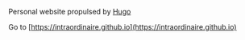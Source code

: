 Personal website propulsed by [Hugo](https://gohugo.io/)


Go to [https://intraordinaire.github.io](https://intraordinaire.github.io)
